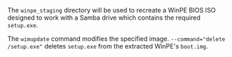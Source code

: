 The `winpe_staging` directory will be used to recreate a WinPE BIOS ISO 
designed to work with a Samba drive which contains the required `setup.exe`.

The `wimupdate` command modifies the specified image.
`--command="delete /setup.exe"` deletes `setup.exe` from the extracted 
WinPE's `boot.img`.
